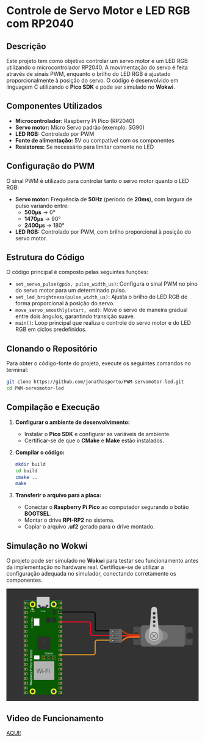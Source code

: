# Controle de Servo Motor e LED RGB com RP2040

## Descrição
Este projeto tem como objetivo controlar um servo motor e um LED RGB utilizando o microcontrolador RP2040. A movimentação do servo é feita através de sinais PWM, enquanto o brilho do LED RGB é ajustado proporcionalmente à posição do servo. O código é desenvolvido em linguagem C utilizando o **Pico SDK** e pode ser simulado no **Wokwi**.

## Componentes Utilizados
- **Microcontrolador:** Raspberry Pi Pico (RP2040)
- **Servo motor:** Micro Servo padrão (exemplo: SG90)
- **LED RGB:** Controlado por PWM
- **Fonte de alimentação:** 5V ou compatível com os componentes
- **Resistores:** Se necessário para limitar corrente no LED

## Configuração do PWM
O sinal PWM é utilizado para controlar tanto o servo motor quanto o LED RGB:
- **Servo motor:** Frequência de **50Hz** (período de **20ms**), com largura de pulso variando entre:
  - **500µs** → 0°
  - **1470µs** → 90°
  - **2400µs** → 180°
- **LED RGB:** Controlado por PWM, com brilho proporcional à posição do servo motor.

## Estrutura do Código
O código principal é composto pelas seguintes funções:
- `set_servo_pulse(gpio, pulse_width_us)`: Configura o sinal PWM no pino do servo motor para um determinado pulso.
- `set_led_brightness(pulse_width_us)`: Ajusta o brilho do LED RGB de forma proporcional à posição do servo.
- `move_servo_smoothly(start, end)`: Move o servo de maneira gradual entre dois ângulos, garantindo transição suave.
- `main()`: Loop principal que realiza o controle do servo motor e do LED RGB em ciclos predefinidos.

## Clonando o Repositório
Para obter o código-fonte do projeto, execute os seguintes comandos no terminal:
```sh
git clone https://github.com/jonathasporto/PWM-servomotor-led.git
cd PWM-servomotor-led
```

## Compilação e Execução
1. **Configurar o ambiente de desenvolvimento:**
   - Instalar o **Pico SDK** e configurar as variáveis de ambiente.
   - Certificar-se de que o **CMake** e **Make** estão instalados.
   
2. **Compilar o código:**
   ```sh
   mkdir build
   cd build
   cmake ..
   make
   ```

3. **Transferir o arquivo para a placa:**
   - Conectar o **Raspberry Pi Pico** ao computador segurando o botão **BOOTSEL**.
   - Montar o drive **RPI-RP2** no sistema.
   - Copiar o arquivo **.uf2** gerado para o drive montado.

## Simulação no Wokwi
O projeto pode ser simulado no **Wokwi** para testar seu funcionamento antes da implementação no hardware real. Certifique-se de utilizar a configuração adequada no simulador, conectando corretamente os componentes.

![alt text](image.png)


## Video de Funcionamento

[AQUI!]()

